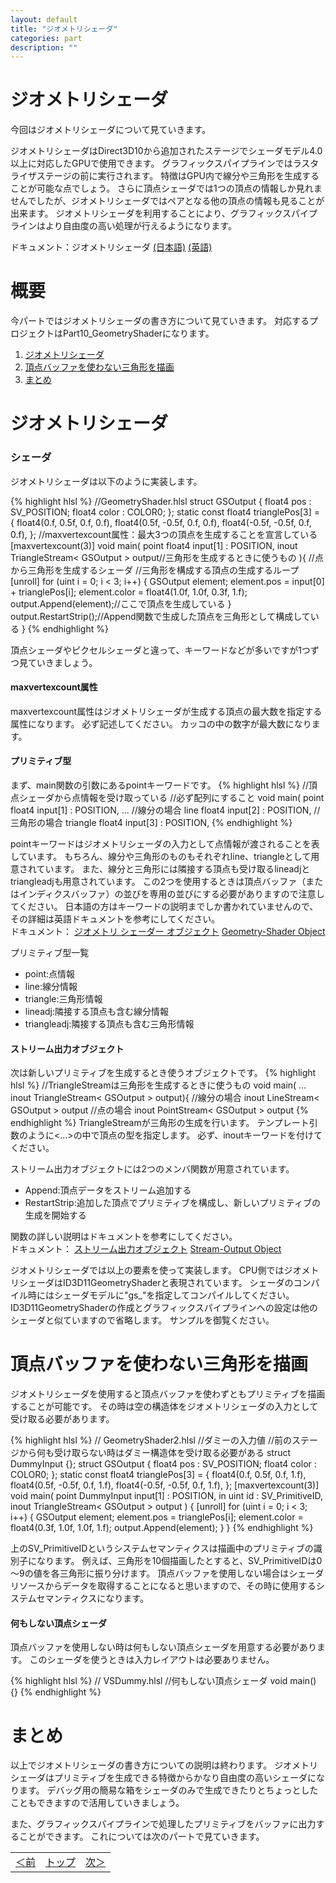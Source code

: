 ```yaml
---
layout: default
title: "ジオメトリシェーダ"
categories: part
description: ""
---
```

<h1 class="under-bar">ジオメトリシェーダ</h1>

今回はジオメトリシェーダについて見ていきます。

ジオメトリシェーダはDirect3D10から追加されたステージでシェーダモデル4.0以上に対応したGPUで使用できます。
グラフィックスパイプラインではラスタライザステージの前に実行されます。
<span class="important">特徴はGPU内で線分や三角形を生成することが可能な点でしょう。</span>
<span class="important">さらに頂点シェーダでは1つの頂点の情報しか見れませんでしたが、ジオメトリシェーダではペアとなる他の頂点の情報も見ることが出来ます。</span>
ジオメトリシェーダを利用することにより、グラフィックスパイプラインはより自由度の高い処理が行えるようになります。

ドキュメント：ジオメトリシェーダ
[(日本語)][Geometry-Shader_JP]
[(英語)][Geometry-Shader_EN]

[Geometry-Shader_JP]:https://msdn.microsoft.com/ja-jp/library/ee415747(v=vs.85).aspx#Geometry_Shader_Stage
[Geometry-Shader_EN]:https://msdn.microsoft.com/en-us/library/windows/desktop/bb205146(v=vs.85).aspx#Geometry_Shader_Stage

<h1 class="under-bar">概要</h1>
今パートではジオメトリシェーダの書き方について見ていきます。
対応するプロジェクトは<span class="important">Part10_GeometryShader</span>になります。
<div class="summary">
  <ol>
    <li><a href="#SHADER">ジオメトリシェーダ</a></li>
    <li><a href="#MAKE_PRIMITIVE">頂点バッファを使わない三角形を描画</a></li>
    <li><a href="#SUMMARY">まとめ</a></li>
  </ol>
</div>

<a name="SHADER"></a>
<h1 class="under-bar">ジオメトリシェーダ</h1>

<h3>シェーダ</h3>
ジオメトリシェーダは以下のように実装します。

{% highlight hlsl %}
//GeometryShader.hlsl
struct GSOutput
{
  float4 pos : SV_POSITION;
  float4 color : COLOR0;
};
static const float4 trianglePos[3] = {
  float4(0.f, 0.5f, 0.f, 0.f),
  float4(0.5f, -0.5f, 0.f, 0.f),
  float4(-0.5f, -0.5f, 0.f, 0.f),
};
//maxvertexcount属性：最大3つの頂点を生成することを宣言している
[maxvertexcount(3)]
void main(
  point float4 input[1] : POSITION,
  inout TriangleStream< GSOutput > output//三角形を生成するときに使うもの
){
  //点から三角形を生成するシェーダ
  //三角形を構成する頂点の生成するループ
  [unroll] for (uint i = 0; i < 3; i++)
  {
    GSOutput element;
    element.pos = input[0] + trianglePos[i];
    element.color = float4(1.0f, 1.0f, 0.3f, 1.f);
    output.Append(element);//ここで頂点を生成している
  }
  output.RestartStrip();//Append関数で生成した頂点を三角形として構成している
}
{% endhighlight %}

頂点シェーダやピクセルシェーダと違って、キーワードなどが多いですが1つずつ見ていきましょう。

<h4>maxvertexcount属性</h4>
<span class="keyward">maxvertexcount属性</span>はジオメトリシェーダが生成する頂点の最大数を指定する属性になります。
必ず記述してください。
カッコの中の数字が最大数になります。

<h4>プリミティブ型</h4>
まず、main関数の引数にある<span class="keyward">pointキーワード</span>です。
{% highlight hlsl %}
//頂点シェーダから点情報を受け取っている
//必ず配列にすること
void main(
  point float4 input[1] : POSITION,
  ...
//線分の場合
  line float4 input[2] : POSITION,
//三角形の場合
  triangle float4 input[3] : POSITION,
{% endhighlight %}

<span class="important"><span class="keyward">pointキーワード</span>はジオメトリシェーダの入力として点情報が渡されることを表しています。</span>
<span class="important">もちろん、線分や三角形のものもそれぞれ<span class="keyward">line</span>、<span class="keyward">triangle</span>として用意されています。</span>
<span class="important">また、線分と三角形には隣接する頂点も受け取る<span class="keyward">lineadj</span>と<span class="keyward">triangleadj</span>も用意されています。</span>
<span class="important">この2つを使用するときは頂点バッファ（またはインディクスバッファ）の並びを専用の並びにする必要がありますので注意してください。</span>
日本語の方はキーワードの説明までしか書かれていませんので、その詳細は英語ドキュメントを参考にしてください。
<br>ドキュメント：
[ジオメトリ シェーダー オブジェクト][Geometry-Shader_Object_JP]
[Geometry-Shader Object][Geometry-Shader_Object_EN]

[Geometry-Shader_Object_JP]:https://msdn.microsoft.com/ja-jp/library/ee418313(v=vs.85).aspx
[Geometry-Shader_Object_EN]:https://msdn.microsoft.com/en-us/library/windows/desktop/bb509609(v=vs.85).aspx

プリミティブ型一覧
<ul>
  <li>point:点情報</li>
  <li>line:線分情報</li>
  <li>triangle:三角形情報</li>
  <li>lineadj:隣接する頂点も含む線分情報</li>
  <li>triangleadj:隣接する頂点も含む三角形情報</li>
</ul>

<h4>ストリーム出力オブジェクト</h4>
次は新しいプリミティブを生成するとき使うオブジェクトです。
{% highlight hlsl %}
//TriangleStreamは三角形を生成するときに使うもの
void main(
  ...
  inout TriangleStream< GSOutput > output){
//線分の場合
  inout LineStream< GSOutput > output
//点の場合
  inout PointStream< GSOutput > output
{% endhighlight %}
<span class="keyward">TriangleStream</span>が三角形の生成を行います。
<span class="important">テンプレート引数のように<span class="keyward"><...></span>の中で頂点の型を指定します。</span>
<span class="important">必ず、inoutキーワードを付けてください。</span>

ストリーム出力オブジェクトには2つのメンバ関数が用意されています。
<ul>
  <li>Append:頂点データをストリーム追加する</li>
  <li>RestartStrip:追加した頂点でプリミティブを構成し、新しいプリミティブの生成を開始する</li>
</ul>

関数の詳しい説明はドキュメントを参考にしてください。
<br>ドキュメント：
[ストリーム出力オブジェクト][Stream-Output_Object_JP]
[Stream-Output Object][Stream-Output_Object_EN]

[Stream-Output_Object_JP]:https://msdn.microsoft.com/ja-jp/library/ee418375(v=vs.85).aspx
[Stream-Output_Object_EN]:https://msdn.microsoft.com/en-us/library/windows/desktop/bb509661(v=vs.85).aspx

ジオメトリシェーダでは以上の要素を使って実装します。
CPU側ではジオメトリシェーダは<span class="keyward">ID3D11GeometryShader</span>と表現されています。
シェーダのコンパイル時にはシェーダモデルに<span class="keyward">"gs_"</span>を指定してコンパイルしてください。
<span class="keyward">ID3D11GeometryShader</span>の作成とグラフィックスパイプラインへの設定は他のシェーダと似ていますので省略します。
サンプルを御覧ください。

<a name="MAKE_PRIMITIVE"></a>
<h1 class="under-bar">頂点バッファを使わない三角形を描画</h1>

<span class="important">ジオメトリシェーダを使用すると頂点バッファを使わずともプリミティブを描画することが可能です。</span>
その時は空の構造体をジオメトリシェーダの入力として受け取る必要があります。

{% highlight hlsl %}
// GeometryShader2.hlsl
//ダミーの入力値
//前のステージから何も受け取らない時はダミー構造体を受け取る必要がある
struct DummyInput {};
struct GSOutput
{
  float4 pos : SV_POSITION;
  float4 color : COLOR0;
};
static const float4 trianglePos[3] = {
  float4(0.f, 0.5f, 0.f, 1.f),
  float4(0.5f, -0.5f, 0.f, 1.f),
  float4(-0.5f, -0.5f, 0.f, 1.f),
};
[maxvertexcount(3)]
void main(
  point DummyInput input[1] : POSITION,
  in uint id : SV_PrimitiveID,
  inout TriangleStream< GSOutput > output
  )
{
  [unroll] for (uint i = 0; i < 3; i++) {
    GSOutput element;
    element.pos = trianglePos[i];
    element.color = float4(0.3f, 1.0f, 1.0f, 1.f);
    output.Append(element);
  }
}
{% endhighlight %}

上の<span class="keyward">SV_PrimitiveID</span>というシステムセマンティクスは描画中のプリミティブの識別子になります。
例えば、三角形を10個描画したとすると、<span class="keyward">SV_PrimitiveID</span>は0～9の値を各三角形に振り分けます。
頂点バッファを使用しない場合はシェーダリソースからデータを取得することになると思いますので、その時に使用するシステムセマンティクスになります。

<h4>何もしない頂点シェーダ</h4>
<span class="important">頂点バッファを使用しない時は何もしない頂点シェーダを用意する必要があります。</span>
<span class="important">このシェーダを使うときは入力レイアウトは必要ありません。</span>

{% highlight hlsl %}
// VSDummy.hlsl
//何もしない頂点シェーダ
void main()
{}
{% endhighlight %}

<a name="SUMMARY"></a>
<h1 class="under-bar">まとめ</h1>

以上でジオメトリシェーダの書き方についての説明は終わります。
<span class="important">ジオメトリシェーダはプリミティブを生成できる特徴からかなり自由度の高いシェーダになります。</span>
デバッグ用の簡易な箱をシェーダのみで生成できたりとちょっとしたこともできますので活用していきましょう。

また、グラフィックスパイプラインで処理したプリミティブをバッファに出力することができます。
これについては次のパートで見ていきます。

<table class="table table-condensed">
  <tbody>
    <tr>
      <td class="left"><a href="{% if site.github.url %}{{ site.github.url }}{% else %}{{ "/" | prepend: site.url }}{% endif %}part/rasterizer-state">＜前</a></td>
      <td class="center"><a href="{% if site.github.url %}{{ site.github.url }}{% else %}{{ "/" | prepend: site.url }}{% endif %}">トップ</a></td>
      <td class="right"><a href="{% if site.github.url %}{{ site.github.url }}{% else %}{{ "/" | prepend: site.url }}{% endif %}part/stream-output">次＞</a></td>
    </tr>
  </tbody>
</table>
